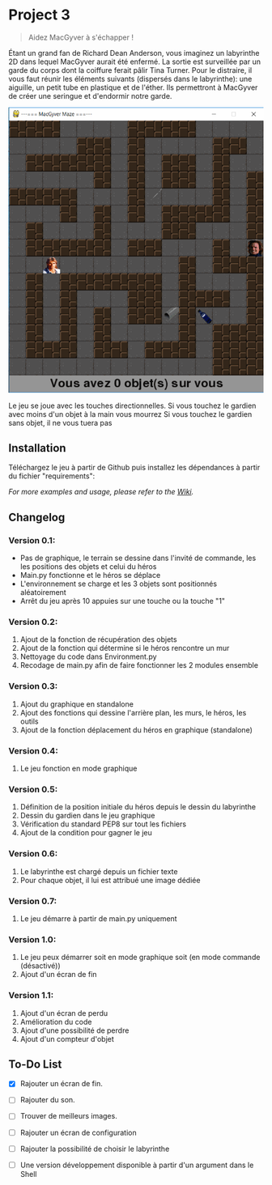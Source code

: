 # Project 3
> Aidez MacGyver à s'échapper !


Étant un grand fan de Richard Dean Anderson, vous imaginez un labyrinthe 2D dans lequel MacGyver aurait été enfermé. La sortie est surveillée par un garde du corps dont la coiffure ferait pâlir Tina Turner.
Pour le distraire, il vous faut réunir les éléments suivants (dispersés dans le labyrinthe): une aiguille, un petit tube en plastique et de l'éther.
Ils permettront à MacGyver de créer une seringue et d'endormir notre garde.

![gif](demo.gif)

Le jeu se joue avec les touches directionnelles.
Si vous touchez le gardien avec moins d'un objet à la main vous mourrez
Si vous touchez le gardien sans objet, il ne vous tuera pas

## Installation

Téléchargez le jeu à partir de Github puis installez les dépendances à partir
du fichier "requirements":

_For more examples and usage, please refer to the [Wiki][wiki]._

## Changelog

### Version 0.1:

  * Pas de graphique, le terrain se dessine dans l'invité de commande, les
    les positions des objets et celui du héros
  * Main.py fonctionne et le héros se déplace
  * L'environnement se charge et les 3 objets sont positionnés aléatoirement
  * Arrêt du jeu après 10 appuies sur une touche ou la touche "1"

### Version 0.2:

  1. Ajout de la fonction de récupération des objets
  2. Ajout de la fonction qui détermine si le héros rencontre un mur
  3. Nettoyage du code dans Environment.py
  4. Recodage de main.py afin de faire fonctionner les 2 modules ensemble

### Version 0.3:

  1. Ajout du graphique en standalone
  2. Ajout des fonctions qui dessine l'arrière plan, les murs, le héros, les outils
  3. Ajout de la fonction déplacement du héros en graphique (standalone)

### Version 0.4:

  1. Le jeu fonction en mode graphique

### Version 0.5:

  1. Définition de la position initiale du héros depuis le dessin du labyrinthe
  2. Dessin du gardien dans le jeu graphique
  3. Vérification du standard PEP8 sur tout les fichiers
  4. Ajout de la condition pour gagner le jeu

### Version 0.6:

  1. Le labyrinthe est chargé depuis un fichier texte
  2. Pour chaque objet, il lui est attribué une image dédiée

### Version 0.7:

  1. Le jeu démarre à partir de main.py uniquement

### Version 1.0:

  1. Le jeu peux démarrer soit en mode graphique soit (en mode commande (désactivé))
  2. Ajout d'un écran de fin

### Version 1.1:

  1. Ajout d'un écran de perdu
  2. Amélioration du code
  3. Ajout d'une possibilité de perdre
  4. Ajout d'un compteur d'objet

## To-Do List

  - [x] Rajouter un écran de fin.
  - [ ] Rajouter du son.
  - [ ] Trouver de meilleurs images.
  - [ ] Rajouter un écran de configuration
  - [ ] Rajouter la possibilité de choisir le labyrinthe
  - [ ] Une version développement disponible à partir d'un argument dans le Shell


<!-- Markdown link & img dfn's -->

[wiki]: https://i.skyrock.net/2059/12582059/pics/311796304_small.jpg
